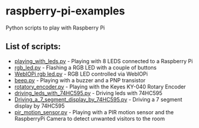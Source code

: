 # raspberry-pi-examples
Python scripts to play with Raspberry Pi

## List of scripts:
 - [playing_with_leds.py](playing_with_leds.py) - Playing with 8 LEDS connected to a Raspberry Pi
 - [rgb_led.py](rgb_led.py) - Flashing a RGB LED with a couple of buttons
 - [WebIOPi rgb led.py](WebIOPi-rgbled) - RGB LED controlled via WebIOPi
 - [beep.py](beep.py) - Playing with a buzzer and a PNP transistor
 - [rotatory_encoder.py](rotatory_encoder.py) - Playing with the Keyes KY-040 Rotary Encoder
 - [driving_leds_with_74HC595.py](driving_leds_with_74HC595.py) - Driving leds with 74HC595
 - [Driving_a_7_segment_display_by_74HC595.py](Driving_a_7_segment_display_by_74HC595.py) - Driving a 7 segment display by 74HC595
 - [pir_motion_sensor.py](pir_motion_sensor.py) - Playing with a PIR motion sensor and the RaspberryPi Camera to detect unwanted visitors to the room
